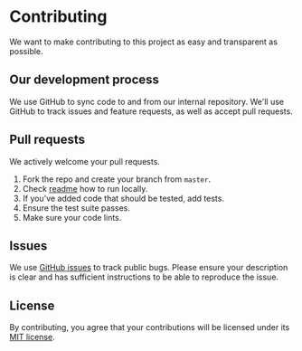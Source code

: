 # Contributing

We want to make contributing to this project as easy and transparent as
possible.

## Our development process

We use GitHub to sync code to and from our internal repository. We'll use GitHub
to track issues and feature requests, as well as accept pull requests.

## Pull requests

We actively welcome your pull requests.

1. Fork the repo and create your branch from `master`.
2. Check [readme](https://github.com/jurijtokarski/hingake/blob/master/README.md) how to run locally.
3. If you've added code that should be tested, add tests.
4. Ensure the test suite passes.
5. Make sure your code lints.

## Issues

We use [GitHub issues](https://github.com/jurijtokarski/hingake/issues) to track public bugs. Please ensure your description is clear and has sufficient instructions to be able to reproduce the issue.

## License

By contributing, you agree that your contributions will be licensed under its [MIT license](https://github.com/jurijtokarski/hingake/blob/master/LICENSE.md).
